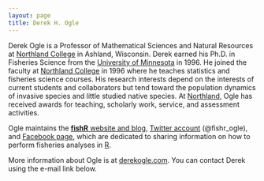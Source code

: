 ```yaml
---
layout: page
title: Derek H. Ogle
---
```


Derek Ogle is a Professor of Mathematical Sciences and Natural Resources at [Northland College](http://www.northland.edu/) in Ashland, Wisconsin.  Derek earned his Ph.D. in Fisheries Science from the [University of Minnesota](http://fwcb.cfans.umn.edu/) in 1996.  He joined the faculty at [Northland College](http://www.northland.edu/) in 1996 where he teaches statistics and fisheries science courses.  His research interests depend on the interests of current students and collaborators but tend toward the population dynamics of invasive species and little studied native species.  At [Northland](http://www.northland.edu/), Ogle has received awards for teaching, scholarly work, service, and assessment activities.

Ogle maintains the [**fishR** website and blog](http://derekogle.com/fishR/), [Twitter account](https://twitter.com/fishR_ogle) (@fishr\_ogle), and [Facebook page](https://www.facebook.com/fishr00), which are dedicated to sharing information on how to perform fisheries analyses in [R](https://www.r-project.org/).

More information about Ogle is at [derekogle.com](http://derekogle.com). You can contact Derek using the e-mail link below.
